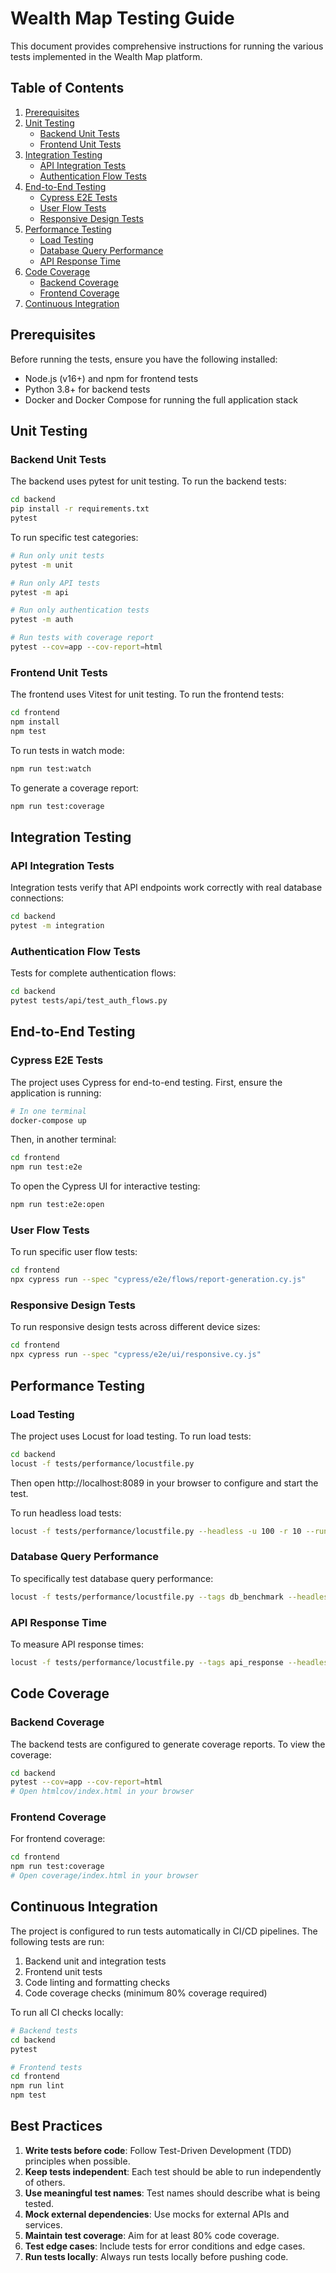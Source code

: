 # Wealth Map Testing Guide

This document provides comprehensive instructions for running the various tests implemented in the Wealth Map platform.

## Table of Contents

1. [Prerequisites](#prerequisites)
2. [Unit Testing](#unit-testing)
   - [Backend Unit Tests](#backend-unit-tests)
   - [Frontend Unit Tests](#frontend-unit-tests)
3. [Integration Testing](#integration-testing)
   - [API Integration Tests](#api-integration-tests)
   - [Authentication Flow Tests](#authentication-flow-tests)
4. [End-to-End Testing](#end-to-end-testing)
   - [Cypress E2E Tests](#cypress-e2e-tests)
   - [User Flow Tests](#user-flow-tests)
   - [Responsive Design Tests](#responsive-design-tests)
5. [Performance Testing](#performance-testing)
   - [Load Testing](#load-testing)
   - [Database Query Performance](#database-query-performance)
   - [API Response Time](#api-response-time)
6. [Code Coverage](#code-coverage)
   - [Backend Coverage](#backend-coverage)
   - [Frontend Coverage](#frontend-coverage)
7. [Continuous Integration](#continuous-integration)

## Prerequisites

Before running the tests, ensure you have the following installed:

- Node.js (v16+) and npm for frontend tests
- Python 3.8+ for backend tests
- Docker and Docker Compose for running the full application stack

## Unit Testing

### Backend Unit Tests

The backend uses pytest for unit testing. To run the backend tests:

```bash
cd backend
pip install -r requirements.txt
pytest
```

To run specific test categories:

```bash
# Run only unit tests
pytest -m unit

# Run only API tests
pytest -m api

# Run only authentication tests
pytest -m auth

# Run tests with coverage report
pytest --cov=app --cov-report=html
```

### Frontend Unit Tests

The frontend uses Vitest for unit testing. To run the frontend tests:

```bash
cd frontend
npm install
npm test
```

To run tests in watch mode:

```bash
npm run test:watch
```

To generate a coverage report:

```bash
npm run test:coverage
```

## Integration Testing

### API Integration Tests

Integration tests verify that API endpoints work correctly with real database connections:

```bash
cd backend
pytest -m integration
```

### Authentication Flow Tests

Tests for complete authentication flows:

```bash
cd backend
pytest tests/api/test_auth_flows.py
```

## End-to-End Testing

### Cypress E2E Tests

The project uses Cypress for end-to-end testing. First, ensure the application is running:

```bash
# In one terminal
docker-compose up
```

Then, in another terminal:

```bash
cd frontend
npm run test:e2e
```

To open the Cypress UI for interactive testing:

```bash
npm run test:e2e:open
```

### User Flow Tests

To run specific user flow tests:

```bash
cd frontend
npx cypress run --spec "cypress/e2e/flows/report-generation.cy.js"
```

### Responsive Design Tests

To run responsive design tests across different device sizes:

```bash
cd frontend
npx cypress run --spec "cypress/e2e/ui/responsive.cy.js"
```

## Performance Testing

### Load Testing

The project uses Locust for load testing. To run load tests:

```bash
cd backend
locust -f tests/performance/locustfile.py
```

Then open http://localhost:8089 in your browser to configure and start the test.

To run headless load tests:

```bash
locust -f tests/performance/locustfile.py --headless -u 100 -r 10 --run-time 1m
```

### Database Query Performance

To specifically test database query performance:

```bash
locust -f tests/performance/locustfile.py --tags db_benchmark --headless -u 20 -r 5 --run-time 2m
```

### API Response Time

To measure API response times:

```bash
locust -f tests/performance/locustfile.py --tags api_response --headless -u 50 -r 10 --run-time 2m
```

## Code Coverage

### Backend Coverage

The backend tests are configured to generate coverage reports. To view the coverage:

```bash
cd backend
pytest --cov=app --cov-report=html
# Open htmlcov/index.html in your browser
```

### Frontend Coverage

For frontend coverage:

```bash
cd frontend
npm run test:coverage
# Open coverage/index.html in your browser
```

## Continuous Integration

The project is configured to run tests automatically in CI/CD pipelines. The following tests are run:

1. Backend unit and integration tests
2. Frontend unit tests
3. Code linting and formatting checks
4. Code coverage checks (minimum 80% coverage required)

To run all CI checks locally:

```bash
# Backend tests
cd backend
pytest

# Frontend tests
cd frontend
npm run lint
npm test
```

## Best Practices

1. **Write tests before code**: Follow Test-Driven Development (TDD) principles when possible.
2. **Keep tests independent**: Each test should be able to run independently of others.
3. **Use meaningful test names**: Test names should describe what is being tested.
4. **Mock external dependencies**: Use mocks for external APIs and services.
5. **Maintain test coverage**: Aim for at least 80% code coverage.
6. **Test edge cases**: Include tests for error conditions and edge cases.
7. **Run tests locally**: Always run tests locally before pushing code.